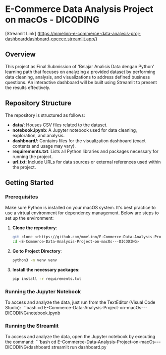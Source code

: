 # E-Commerce Data Analysis Project on macOs - DICODING
[Streamlit Link] (https://mmelinn-e-commerce-data-analysis-proj-dashboarddashboard-cpecee.streamlit.app/)

## Overview

This project as Final Submission of 'Belajar Analisis Data dengan Python' learning path that focuses on analyzing a provided dataset by performing data cleaning, analysis, and visualizations to address defined business questions. An interactive dashboard will be built using Streamlit to present the results effectively.

## Repository Structure

The repository is structured as follows:

- **data/**: Houses CSV files related to the dataset.
- **notebook.ipynb**: A Jupyter notebook used for data cleaning, exploration, and analysis.
- **dashboard/**: Contains files for the visualization dashboard (exact contents and usage may vary).
- **requirements.txt**: Lists all Python libraries and packages necessary for running the project.
- **url.txt**: Include URLs for data sources or external references used within the project.

## Getting Started

### Prerequisites

Make sure Python is installed on your macOS system. It's best practice to use a virtual environment for dependency management. Below are steps to set up the environment:

1. **Clone the repository**:
    ```bash
    git clone <rhttps://github.com/mmelinn/E-Commerce-Data-Analysis-Project-on-macOs---DICODING.git>
    cd <E-Commerce-Data-Analysis-Project-on-macOs---DICODING>
    ```

2. **Go to Project Directory**:
    ```bash
    python3 -m venv venv
    ```

3. **Install the necessary packages**:
    ```bash
    pip install -r requirements.txt
    ```

### Running the Jupyter Notebook

To access and analyze the data, just run from the TextEditor (Visual Code Studio):
    ```bash
    cd E-Commerce-Data-Analysis-Project-on-macOs---DICODING/notebook.ipynb

### Running the Streamlit

To access and analyze the data, open the Jupyter notebook by executing the command:
    ```bash
    cd E-Commerce-Data-Analysis-Project-on-macOs---DICODING/dashboard
    streamlit run dashboard.py
